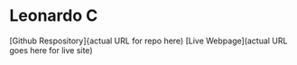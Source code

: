 # Leonardo C

[Github Respository]{actual URL for repo here)
[Live Webpage](actual URL goes here for live site)
